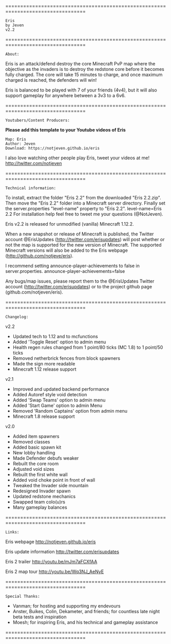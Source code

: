 =================================================================================

	Eris
	by Jeven
	v2.2

=================================================================================

	About:

Eris is an attack/defend destroy the core Minecraft PvP map where the objective as 
the invaders is to destroy the redstone core before it becomes fully charged. The 
core will take 15 minutes to charge, and once maximum charged is reached, the 
defenders will win!

Eris is balanced to be played with 7 of your friends (4v4), but it will also 
support gameplay for anywhere between a 3v3 to a 6v6.

=================================================================================

	Youtubers/Content Producers:

**Please add this template to your Youtube videos of Eris**
	
	Map: Eris
	Author: Jeven
	Download: https://notjeven.github.io/eris

I also love watching other people play Eris, tweet your videos at me!
	http://twitter.com/notjeven

=================================================================================

	Technical information:
To install, extract the folder "Eris 2.2" from the downloaded "Eris 2.2.zip".
Then move the "Eris 2.2" folder into a Minecraft server directory.
Finally set the server.properties "level-name" property to "Eris 2.2".
	level-name=Eris 2.2
For installation help feel free to tweet me your questions (@NotJeven).
	
Eris v2.2 is released for unmodified (vanilla) Minecraft 1.12.2.

When a new snapshot or release of Minecraft is published, the Twitter account 
@ErisUpdates (http://twitter.com/erisupdates) will post whether or not the map
is supported for the new version of Minecraft. The supported Minecraft versions 
will also be added to the Eris webpage (http://github.com/notjeve/eris).

I recommend setting announce-player-achievements to false in server.properties.
	announce-player-achievements=false

Any bugs/map issues, please report them to the @ErisUpdates Twitter account
(http://twitter.com/erisupdates) or to the project github page 
(github.com/notjeven/eris).

=================================================================================

	Changelog:
v2.2
- Updated tech to 1.12 and to mcfunctions
- Added 'Toggle Reset' option to admin menu
- Health regen rules changed from 1 point/80 ticks (MC 1.8) to 1 point/50 ticks
- Removed netherbrick fences from block spawners
- Made the sign more readable
- Minecraft 1.12 release support

v2.1
- Improved and updated backend performance
- Added Autoref style void detection
- Added 'Swap Teams' option to admin menu
- Added 'Start Game' option to admin Menu
- Removed 'Random Captains' option from admin menu
- Minecraft 1.8 release support

v2.0
- Added item spawners
- Removed classes
- Added basic spawn kit
- New lobby handling
- Made Defender debufs weaker
- Rebuilt the core room
- Adjusted void sizes
- Rebuilt the first white wall
- Added void choke point in front of wall
- Tweaked the Invader side mountain
- Redesigned Invader spawn
- Updated redstone mechanics
- Swapped team colo(u)rs
- Many gameplay balances

=================================================================================

	Links:

Eris webpage
	http://notjeven.github.io/eris

Eris update information
	http://twitter.com/erisupdates

Eris 2 trailer
	http://youtu.be/mJm7aFCXfAA

Eris 2 map tour
	http://youtu.be/Wq3NJ_AeNyE

=================================================================================

	Special Thanks:

- Vanman; for hosting and supporting my endevours
- Anster, Buikes, Colin, Dekameter, and friends; 
 for countless late night beta tests and inspiration
- Moesh; for inspiring Eris, and his technical and gameplay assistance

=================================================================================